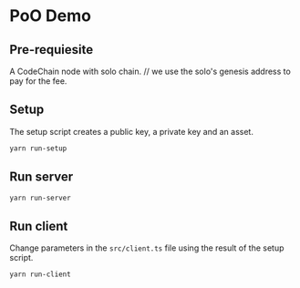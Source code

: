 # PoO Demo

## Pre-requiesite

A CodeChain node with solo chain. // we use the solo's genesis address to pay for the fee.

## Setup

The setup script creates a public key, a private key and an asset.

```bash
yarn run-setup
```

## Run server

```bash
yarn run-server
```

## Run client

Change parameters in the `src/client.ts` file using the result of the setup script.

```bash
yarn run-client
```

